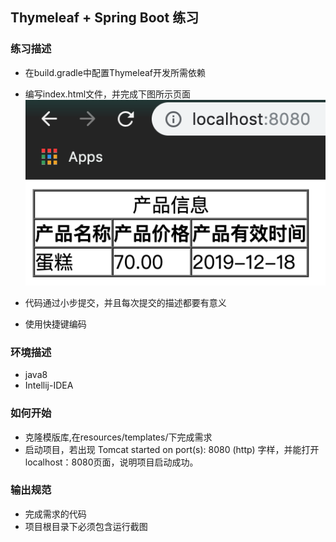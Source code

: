 ## Thymeleaf + Spring Boot 练习

### 练习描述
- 在build.gradle中配置Thymeleaf开发所需依赖
- 编写index.html文件，并完成下图所示页面
![](./example.png)

- 代码通过小步提交，并且每次提交的描述都要有意义
- 使用快捷键编码


### 环境描述
- java8
- Intellij-IDEA
### 如何开始
- 克隆模版库,在resources/templates/下完成需求
- 启动项目，若出现 Tomcat started on port(s): 8080 (http) 字样，并能打开localhost：8080页面，说明项目启动成功。
### 输出规范
- 完成需求的代码
- 项目根目录下必须包含运行截图